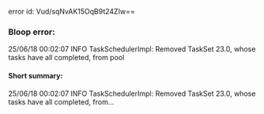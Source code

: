 error id: Vud/sqNvAK15OqB9t24ZIw==
### Bloop error:

25/06/18 00:02:07 INFO TaskSchedulerImpl: Removed TaskSet 23.0, whose tasks have all completed, from pool
#### Short summary: 

25/06/18 00:02:07 INFO TaskSchedulerImpl: Removed TaskSet 23.0, whose tasks have all completed, from...